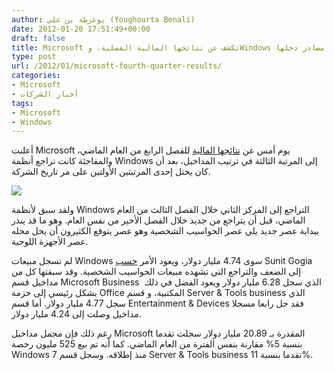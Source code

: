 ```yaml
---
author: يوغرطة بن علي (Youghourta Benali)
date: 2012-01-20 17:51:49+00:00
draft: false
title: Microsoft تكشف عن نتائجها المالية الفصلية، وWindows لم يعد أحد أهم مصادر دخلها
type: post
url: /2012/01/microsoft-fourth-quarter-results/
categories:
- Microsoft
- أخبار الشركات
tags:
- Microsoft
- Windows
---
```


أعلنت Microsoft يوم أمس عن [نتائجها المالية](http://www.microsoft.com/investor/EarningsAndFinancials/Earnings/PressReleaseAndWebcast/fy12/Q2/default.aspx) للفصل الرابع من العام الماضي، والمفاجئة كانت تراجع أنظمة Windows إلى المرتبة الثالثة في ترتيب المداخيل، بعد أن كان يحتل إحدى المرتبتين الأولتين على مر تاريخ الشركة.




[![](https://www.it-scoop.com/wp-content/uploads/2012/01/microsoft.jpg)
](https://www.it-scoop.com/wp-content/uploads/2012/01/microsoft.jpg)




ولقد سبق لأنظمة Windows التراجع إلى المركز الثاني خلال الفصل الثالث من العام الماضي، قبل أن يتراجع من جديد خلال الفصل الأخير من نفس العام. وهو ما قد ينذر ببداية عصر جديد يلي عصر الحواسيب الشخصية وهو عصر يتوقع الكثيرون أن يحل محله عصر الأجهزة اللوحية.




لم تسجل مبيعات Windows سوى 4.74 مليار دولار، ويعود الأمر [حسب](http://www.telegraph.co.uk/finance/newsbysector/mediatechnologyandtelecoms/9026768/Microsoft-profits-beat-forecasts-on-business-demand.html) Sunit Gogia إلى الضعف والتراجع التي تشهده مبيعات الحواسيب الشخصية. وقد سبقتها كل من مداخيل قسم Microsoft Business  الذي سجل 6.28 مليار دولار ويعود الفضل في ذلك بشكل رئيسي إلى حزمة Office المكتبية، و قسم Server & Tools business الذي سجل 4.77 مليار دولار. أما قسم Entertainment & Devices فقد حل رابعا مسجلا مداخيل وصلت إلى 4.24 مليار دولار.




رغم ذلك فإن مجمل مداخيل Microsoft المقدرة بـ 20.89 مليار دولار سجلت تقدما بنسبة 5% مقارنة بنفس الفترة من العام الماضي. كما أنه تم بيع 525 مليون رخصة Windows 7 منذ إطلاقه. وسجل قسم Server & Tools business تقدما بنسبة 11%.
